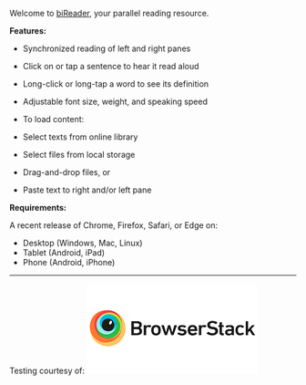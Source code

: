 Welcome to [biReader](http://bireader.com), your parallel reading resource.  
  
**Features:**

*   Synchronized reading of left and right panes
*   Click on or tap a sentence to hear it read aloud
*   Long-click or long-tap a word to see its definition
*   Adjustable font size, weight, and speaking speed
*   To load content:

*   Select texts from online library
*   Select files from local storage
*   Drag-and-drop files, or
*   Paste text to right and/or left pane

**Requirements:**  

A recent release of Chrome, Firefox, Safari, or Edge on:

*   Desktop (Windows, Mac, Linux)
*   Tablet (Android, iPad)
*   Phone (Android, iPhone)
---
Testing courtesy of:
[![BrowserStack](https://github.com/code-read/biReader/blob/master/img/browserstack-logo-300x158.png)](http://browserstack.com/)

